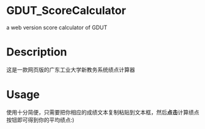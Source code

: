 # GDUT_ScoreCalculator

a web version score calculator of GDUT

# Description

这是一款网页版的广东工业大学新教务系统绩点计算器

# Usage

使用十分简便，只需要把你相应的成绩文本复制粘贴到文本框，然后**点击**计算绩点按钮即可得到你的平均绩点:)